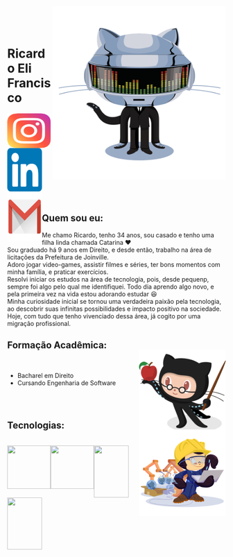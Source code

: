 <img align="right" width="400px" style="margin-top:-20px" src="/imgs/daftpunktocat-thomas.gif" width="200" height="400"/> </div>

</br>
</br>

<div dsplay="inline-block">
 
 <h1 align="left">Ricardo Eli Francisco</h1>
 <a href="https://www.instagram.com/ricardoelif">
    <img align="left" width="100px" src="/imgs/instagram.png" width="40" height="80">
  
  <a href="https://www.linkedin.com/in/ricardoelif">
    <img width="80px" src="/imgs/linkedin.png" alt="linkedin" width="100" height="100">
  
 <a href = "mailto:contato@ricardoelca">
    <img align="left" width="80px" src="/imgs/email.png" width="130" height="110">
   </a>
</div>

</br>

 
## Quem sou eu:

Me chamo Ricardo, tenho 34 anos, sou casado e tenho uma filha linda chamada Catarina :heart: </br> 
Sou graduado há 9 anos em Direito, e desde então, trabalho na área de licitações da Prefeitura de Joinville. </br>
Adoro jogar video-games, assistir filmes e séries, ter bons momentos com minha família, e praticar exercícios. </br>
Resolvi iniciar os estudos na área de tecnologia, pois, desde pequenp, sempre foi algo pelo qual me identifiquei. Todo dia aprendo algo novo, e pela primeira vez na vida estou adorando estudar :laughing: </br>
Minha curiosidade inicial se tornou uma verdadeira paixão pela tecnologia, ao descobrir suas infinitas possibilidades e impacto positivo na sociedade. Hoje, com tudo que tenho vivenciado dessa área, já cogito  por uma migração profissional. 

## Formação Acadêmica:
<img align="right" width="200px" style="margin-top:-20px" src="/imgs/estudioso.png" width="50" height="200"/> </div>
</br>
* Bacharel em Direito
* Cursando Engenharia de Software
</br>
</br>


## Tecnologias: 
<img align="right" width="200px" style="margin-top:-20px" src="/imgs/trabalhador.png" width="50" height="200"/> 
</br>
<img align="left" width="100px" src="https://cdn.jsdelivr.net/gh/devicons/devicon/icons/html5/html5-original-wordmark.svg" width="100" height="100"> <img align="left" width="100px" src="https://cdn.jsdelivr.net/gh/devicons/devicon/icons/css3/css3-original-wordmark.svg" width="100" height="100"> <img align="left" width="80px" src="https://cdn.jsdelivr.net/gh/devicons/devicon/icons/javascript/javascript-original.svg" width="120" height="120"> <img align="left" width="80px" src="https://cdn.jsdelivr.net/gh/devicons/devicon/icons/python/python-original-wordmark.svg" width="120" height="120">
</br>
</br>

